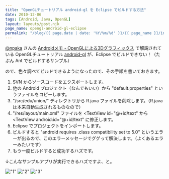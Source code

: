 ```yaml
---
title: "OpenGLチュートリアル android-gl を Eclipse でビルドする方法"
date: 2010-12-06
tags: [Android, Java, OpenGL]
layout: layouts/post.njk
page_name: opengl-android-gl-eclipse
permalink: "/blog/{{ page.date | date: '%Y/%m/%d' }}/{{ page_name }}/index.html"
---
```

[@npaka](http://twitter.com/#!/npaka) さんの [Androidメモ - OpenGLによる3Dグラフィックス](http://www.saturn.dti.ne.jp/~npaka/android/OpenGL/index.html) で解説されている OpenGLチュートリアル [android-gl](http://code.google.com/p/android-gl/) が、Eclipse でビルドできない！（たぶん Ant でビルドするサンプル）
<!--more-->

ので、色々調べてビルドできるようになったので、その手順を書いておきます。

1. SVN からソースコードをエクスポートします。
2. 他の Android プロジェクト（なんでもいい）から "default.properties" というファイルをコピーします。
3. "/src/edu/union/" ディレクトリから R.java ファイルを削除します。（R.java は本来自動生成されるものなので）
4. "/res/layout/main.xml" ファイルを <TextView id="@+id/text" から <TextView android:id="@+id/text" に修正します。
5. Eclipse でプロジェクトをインポートします。
6. ビルドすると "android requires .class compatibility set to 5.0" というエラーが出るので、このエラーメッセージでググって解決します。（よくあるエラーみたいです）
7. もう一度ビルドすると成功するハズです。

↓こんなサンプルアプリが実行できるハズですよ、と。

!["1"](https://blog.amay077.net/img/posts/open_gl_1.png)
!["2"](https://blog.amay077.net/img/posts/open_gl_2.png)
!["3"](https://blog.amay077.net/img/posts/open_gl_3.png)
